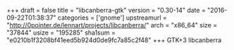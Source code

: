 +++
draft = false
title = "libcanberra-gtk"
version = "0.30-14"
date = "2016-09-22T01:38:37"
categories = ['gnome']
upstreamurl = "http://0pointer.de/lennart/projects/libcanberra/"
arch = "x86_64"
size = "37844"
usize = "195285"
sha1sum = "e0210b1f3208bf41eed5b924d0de9fc7a85c2f48"
+++
GTK+3 libcanberra